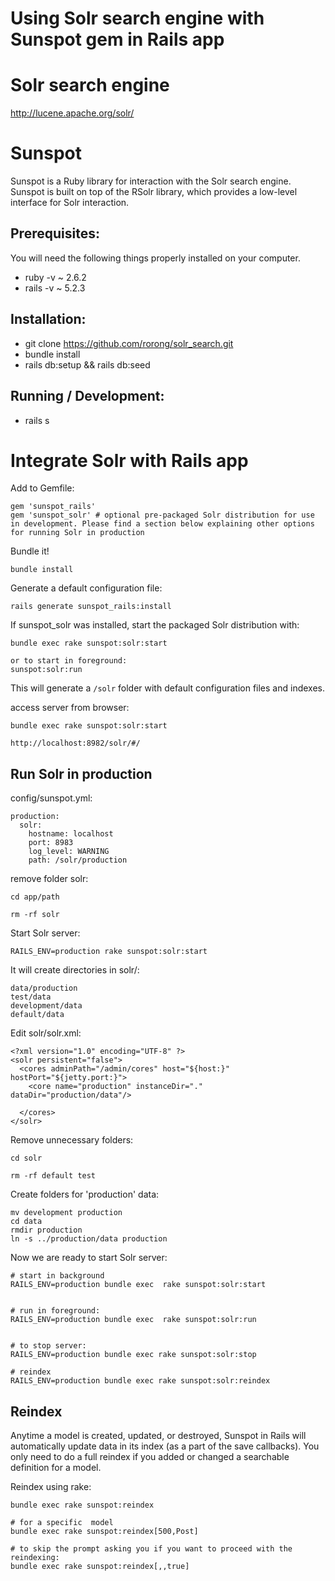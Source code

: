 # Using Solr search engine with Sunspot gem in Rails app
# Solr search engine
http://lucene.apache.org/solr/

# Sunspot
Sunspot is a Ruby library for interaction with the Solr search engine. Sunspot is built on top of the RSolr library, which provides a low-level interface for Solr interaction.

## Prerequisites:
You will need the following things properly installed on your computer.
* ruby -v ~ 2.6.2
* rails -v ~ 5.2.3

## Installation:
* git clone https://github.com/rorong/solr_search.git
* bundle install
* rails db:setup && rails db:seed

## Running / Development:
* rails s

# Integrate Solr with Rails app
Add to Gemfile:

```
gem 'sunspot_rails'
gem 'sunspot_solr' # optional pre-packaged Solr distribution for use in development. Please find a section below explaining other options for running Solr in production
```
Bundle it!

```
bundle install
```
Generate a default configuration file:

```
rails generate sunspot_rails:install
```
If sunspot_solr was installed, start the packaged Solr distribution with:

```
bundle exec rake sunspot:solr:start

or to start in foreground:
sunspot:solr:run
```

This will generate a ```/solr``` folder with default configuration files and indexes.

access server from browser:

```
bundle exec rake sunspot:solr:start

http://localhost:8982/solr/#/
```

## Run Solr in production
config/sunspot.yml:
```
production:
  solr:
    hostname: localhost
    port: 8983
    log_level: WARNING
    path: /solr/production
```
remove folder solr:
```
cd app/path

rm -rf solr
```
Start Solr server:
```
RAILS_ENV=production rake sunspot:solr:start
```
It will create directories in solr/:
```
data/production
test/data
development/data
default/data
```
Edit solr/solr.xml:
```
<?xml version="1.0" encoding="UTF-8" ?>
<solr persistent="false">
  <cores adminPath="/admin/cores" host="${host:}" hostPort="${jetty.port:}">
    <core name="production" instanceDir="." dataDir="production/data"/>

  </cores>
</solr>
```

Remove unnecessary folders:
```
cd solr

rm -rf default test
```

Create folders for 'production' data:
```
mv development production
cd data
rmdir production
ln -s ../production/data production
```

Now we are ready to start Solr server:
```
# start in background
RAILS_ENV=production bundle exec  rake sunspot:solr:start


# run in foreground:
RAILS_ENV=production bundle exec  rake sunspot:solr:run


# to stop server:
RAILS_ENV=production bundle exec rake sunspot:solr:stop

# reindex
RAILS_ENV=production bundle exec rake sunspot:solr:reindex
```

## Reindex

Anytime a model is created, updated, or destroyed, Sunspot in Rails will automatically update data in its index (as a part of the save callbacks). You only need to do a full reindex if you added or changed a searchable definition for a model.

Reindex using rake:
```
bundle exec rake sunspot:reindex

# for a specific  model
bundle exec rake sunspot:reindex[500,Post]

# to skip the prompt asking you if you want to proceed with the reindexing:
bundle exec rake sunspot:reindex[,,true]
```

